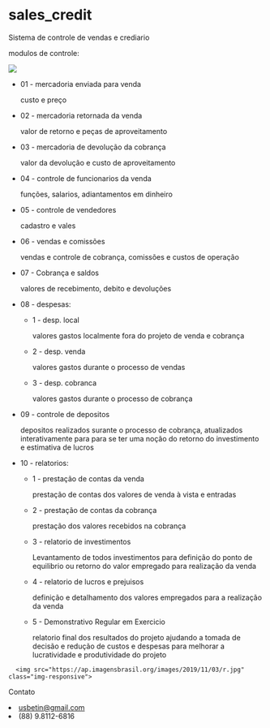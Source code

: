 # sales_credit
<p>Sistema de controle de vendas e crediario </p>
<p>modulos de controle:</p>
<img src="https://ap.imagensbrasil.org/images/2019/11/03/15.jpg" class="img-responsive">
<ul>
  <li>01 - mercadoria enviada para venda </li>
   <p>  custo e preço </p>
  <li>02 - mercadoria retornada da venda </li>
    <p> valor de retorno e peças de aproveitamento</p>
 <li> 03 - mercadoria de devolução da cobrança</li>
   <p>  valor da devolução e custo de aproveitamento</p>
  <li>04 - controle de funcionarios da venda </li>
   <p>  funções, salarios, adiantamentos em dinheiro </p>
 <li> 05 - controle de vendedores</li>
   <p>  cadastro e vales </p>
  <li>06 - vendas e comissões</li>
    <p> vendas e controle de cobrança, comissões e custos de operação</p>
 <li> 07 - Cobrança e saldos </li>
    <p> valores de recebimento, debito e devoluções</p>
  <li>08 - despesas:</li><ul>
    <li>1 - desp. local</li>
     <p>  valores gastos localmente fora do projeto de venda e cobrança</p>
   <li> 2 - desp. venda</li>
     <p>  valores gastos durante o processo de vendas</p>
   <li>3 - desp. cobranca</li>
      <p> valores gastos durante o processo de cobrança</p></ul>
  <li>09 - controle de depositos</li>
    <p> depositos realizados surante o processo de cobrança, atualizados interativamente para 
    para se ter uma noção do retorno do investimento e estimativa de lucros</p>
 <li> 10 - relatorios:</li>
  <ul>
    <li>1 - prestação de contas da venda</li>
     <p>  prestação de contas dos valores de venda à vista e entradas </p>
    <li>2 - prestação de contas da cobrança</li>
      <p> prestação dos valores recebidos na cobrança</p>
   <li> 3 - relatorio de investimentos </li>
     <p>  Levantamento de todos investimentos para definição do ponto de equilibrio ou retorno 
      do valor empregado para realização da venda </p>
   <li> 4 - relatorio de lucros e prejuisos </li>
     <p>  definição e detalhamento dos valores empregados para a realização da venda </p>
   <li> 5 - Demonstrativo Regular em Exercicio</li>
     <p> relatorio final dos resultados do projeto ajudando a tomada de decisão e redução
      de custos e despesas para melhorar a lucratividade e produtividade do projeto </p></ul>
      </ul>
      
      <img src="https://ap.imagensbrasil.org/images/2019/11/03/r.jpg" class="img-responsive">
Contato <li>usbetin@gmail.com</li>
       <li> (88) 9.8112-6816</li>
